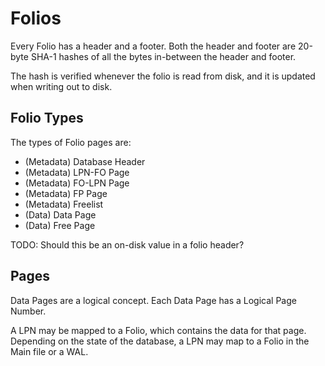 # Folios

Every Folio has a header and a footer. Both the header and footer are 20-byte SHA-1 hashes of all the bytes in-between the header and footer.

The hash is verified whenever the folio is read from disk, and it is updated when writing out to disk.

## Folio Types

The types of Folio pages are:
- (Metadata) Database Header
- (Metadata) LPN-FO Page
- (Metadata) FO-LPN Page
- (Metadata) FP Page
- (Metadata) Freelist
- (Data) Data Page
- (Data) Free Page

TODO: Should this be an on-disk value in a folio header?

## Pages

Data Pages are a logical concept. Each Data Page has a Logical Page Number.

A LPN may be mapped to a Folio, which contains the data for that page. Depending on the state of the database, a LPN may map to a Folio in the Main file or a WAL.
